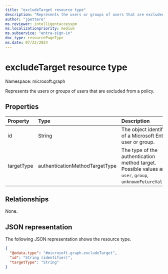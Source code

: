 ```yaml
---
title: "excludeTarget resource type"
description: "Represents the users or groups of users that are excluded from a policy."
author: "jpettere"
ms.reviewer: intelligentaccesspm
ms.localizationpriority: medium
ms.subservice: "entra-sign-in"
doc_type: resourcePageType
ms.date: 07/22/2024
---
```


# excludeTarget resource type

Namespace: microsoft.graph

Represents the users or groups of users that are excluded from a policy.

## Properties
|Property|Type|Description|
|:---|:---|:---|
|id|String|The object identifier of a Microsoft Entra user or group.|
|targetType|authenticationMethodTargetType|The type of the authentication method target. Possible values are: `user`, `group`, `unknownFutureValue`.|

## Relationships
None.

## JSON representation
The following JSON representation shows the resource type.
<!-- {
  "blockType": "resource",
  "@odata.type": "microsoft.graph.excludeTarget"
}
-->
``` json
{
  "@odata.type": "#microsoft.graph.excludeTarget",
  "id": "String (identifier)",
  "targetType": "String"
}
```
